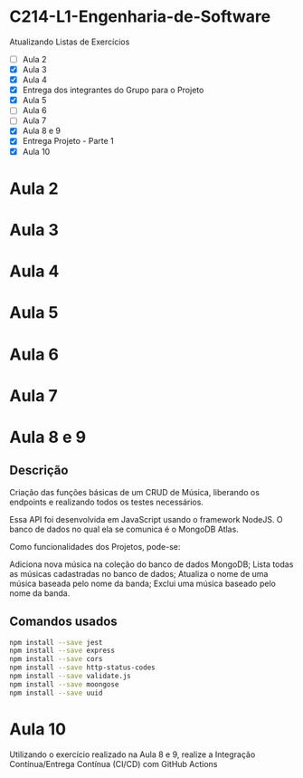 # C214-L1-Engenharia-de-Software

Atualizando Listas de Exercícios

- [ ] Aula 2
- [x] Aula 3
- [x] Aula 4
- [x] Entrega dos integrantes do Grupo para o Projeto
- [x] Aula 5
- [ ] Aula 6
- [ ] Aula 7
- [x] Aula 8 e 9
- [x] Entrega Projeto - Parte 1
- [x] Aula 10

# Aula 2

# Aula 3

# Aula 4

# Aula 5

# Aula 6

# Aula 7

# Aula 8 e 9

## Descrição    
Criação das funções básicas de um CRUD de Música, liberando os endpoints e realizando todos os testes necessários.

Essa API foi desenvolvida em JavaScript usando o framework NodeJS. O banco de dados no qual ela se comunica é o MongoDB Atlas.

Como funcionalidades dos Projetos, pode-se:

Adiciona nova música na coleção do banco de dados MongoDB;
Lista todas as músicas cadastradas no banco de dados;
Atualiza o nome de uma música baseada pelo nome da banda;
Exclui uma música baseado pelo nome da banda.

## Comandos usados

```bash
npm install --save jest
npm install --save express
npm install --save cors
npm install --save http-status-codes
npm install --save validate.js
npm install --save moongose
npm install --save uuid
```

# Aula 10

Utilizando o exercício realizado na Aula 8 e 9, realize a Integração Contínua/Entrega Contínua (CI/CD) com GitHub Actions
